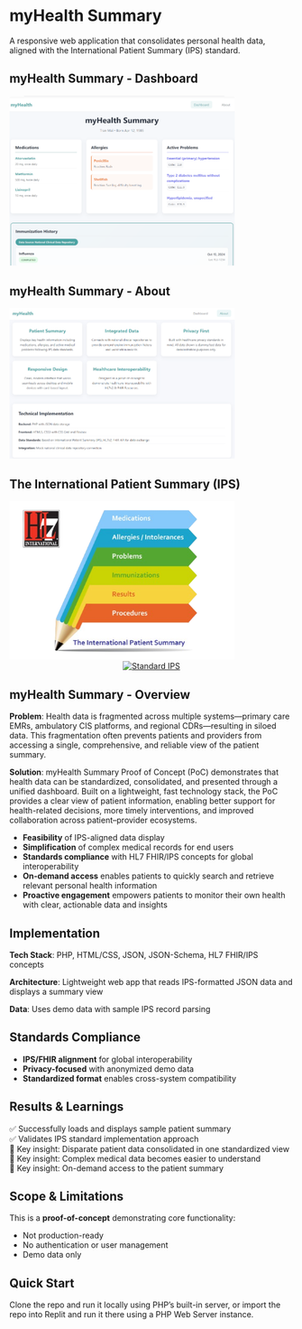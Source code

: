 # myHealth Summary 

A responsive web application that consolidates personal health data, aligned with the International Patient Summary (IPS) standard.

## myHealth Summary - Dashboard
<img src="assets/myhealth-summary.png" alt="myHealth Summary" width="400"><br>

## myHealth Summary - About
<img src="assets/about-myhealth-dashboard2.jpg" alt="About myHealth Dashboard" width="400">

## The International Patient Summary (IPS)
<img src="assets/myhealth-ips-preview.png" alt="mHealth IPS dataset" width="400">

<center>
<a href="https://international-patient-summary.net/" target="_blank"><img src="https://img.shields.io/badge/Standard-IPS-blue" alt="Standard IPS"></a>
</center>

## myHealth Summary - Overview

**Problem**: Health data is fragmented across multiple systems—primary care EMRs, ambulatory CIS platforms, and regional CDRs—resulting in siloed data. This fragmentation often prevents patients and providers from accessing a single, comprehensive, and reliable view of the patient summary.

**Solution**: myHealth Summary Proof of Concept (PoC) demonstrates that health data can be standardized, consolidated, and presented through a unified dashboard. Built on a lightweight, fast technology stack, the PoC provides a clear view of patient information, enabling better support for health-related decisions, more timely interventions, and improved collaboration across patient–provider ecosystems.
- **Feasibility** of IPS-aligned data display 
- **Simplification** of complex medical records for end users
- **Standards compliance** with HL7 FHIR/IPS concepts for global interoperability
- **On-demand access** enables patients to quickly search and retrieve relevant personal health information
- **Proactive engagement** empowers patients to monitor their own health with clear, actionable data and insights

## Implementation

**Tech Stack**: PHP, HTML/CSS, JSON, JSON-Schema, HL7 FHIR/IPS concepts

**Architecture**: Lightweight web app that reads IPS-formatted JSON data and displays a summary view

**Data**: Uses demo data with sample IPS record parsing 

## Standards Compliance

- **IPS/FHIR alignment** for global interoperability
- **Privacy-focused** with anonymized demo data
- **Standardized format** enables cross-system compatibility

## Results & Learnings

:white_check_mark: Successfully loads and displays sample patient summary  
:white_check_mark: Validates IPS standard implementation approach  
:memo: Key insight: Disparate patient data consolidated in one standardized view<br>
:memo: Key insight: Complex medical data becomes easier to understand<br>
:memo: Key insight: On-demand access to the patient summary<br>

## Scope & Limitations

This is a **proof-of-concept** demonstrating core functionality:
- Not production-ready
- No authentication or user management
- Demo data only

## Quick Start
Clone the repo and run it locally using PHP’s built-in server, or import the repo into Replit and run it there using a PHP Web Server instance.

